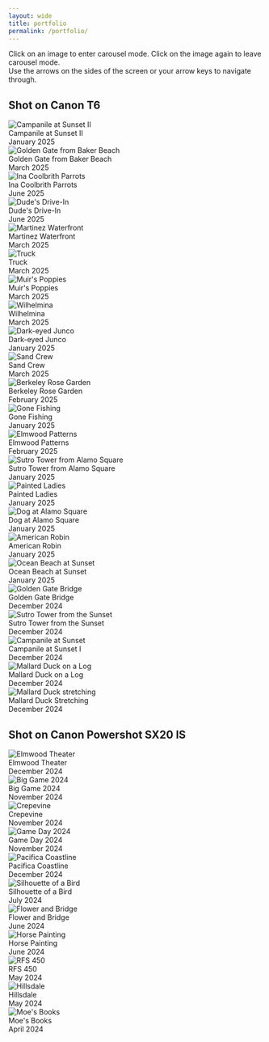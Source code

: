 ```yaml
---
layout: wide
title: portfolio
permalink: /portfolio/
---
```

Click on an image to enter carousel mode. Click on the image again to leave carousel mode.<br>
Use the arrows on the sides of the screen or your arrow keys to navigate through.<br>
<h2>Shot on Canon T6</h2>
<div class="image-container">
  <img src="/assets/images/6-5.jpg" alt="Campanile at Sunset II" onclick="openModal(this)">
  <div class="image-description">Campanile at Sunset II</div>
  <div class="image-date">January 2025</div>
</div>
<div class="image-container">
  <img src="/assets/images/416-2.jpg" alt="Golden Gate from Baker Beach" onclick="openModal(this)">
  <div class="image-description">Golden Gate from Baker Beach</div>
  <div class="image-date">March 2025</div>
</div>
<div class="image-container">
  <img src="/assets/images/628-1.jpg" alt="Ina Coolbrith Parrots" onclick="openModal(this)">
  <div class="image-description">Ina Coolbrith Parrots</div>
  <div class="image-date">June 2025</div>
</div>
<div class="image-container">
  <img src="/assets/images/628-2.jpg" alt="Dude's Drive-In" onclick="openModal(this)">
  <div class="image-description">Dude's Drive-In</div>
  <div class="image-date">June 2025</div>
</div>
<div class="image-container">
  <img src="/assets/images/7-2.jpg" alt="Martinez Waterfront" onclick="openModal(this)">
  <div class="image-description">Martinez Waterfront</div>
  <div class="image-date">March 2025</div>
</div>
<div class="image-container">
  <img src="/assets/images/6-1.jpg" alt="Truck" onclick="openModal(this)">
  <div class="image-description">Truck</div>
  <div class="image-date">March 2025</div>
</div>
<div class="image-container">
  <img src="/assets/images/7-3.jpg" alt="Muir's Poppies" onclick="openModal(this)">
  <div class="image-description">Muir's Poppies</div>
  <div class="image-date">March 2025</div>
</div>
<div class="image-container">
  <img src="/assets/images/416-1.jpg" alt="Wilhelmina" onclick="openModal(this)">
  <div class="image-description">Wilhelmina</div>
  <div class="image-date">March 2025</div>
</div>
<div class="image-container">
  <img src="/assets/images/6-4.jpg" alt="Dark-eyed Junco" onclick="openModal(this)">
  <div class="image-description">Dark-eyed Junco</div>
  <div class="image-date">January 2025</div>
</div>
<div class="image-container">
  <img src="/assets/images/7-1.jpg" alt="Sand Crew" onclick="openModal(this)">
  <div class="image-description">Sand Crew</div>
  <div class="image-date">March 2025</div>
</div>
<div class="image-container">
  <img src="/assets/images/6-3.jpg" alt="Berkeley Rose Garden" onclick="openModal(this)">
  <div class="image-description">Berkeley Rose Garden</div>
  <div class="image-date">February 2025</div>
</div>
<div class="image-container">
  <img src="/assets/images/6-6.jpg" alt="Gone Fishing" onclick="openModal(this)">
  <div class="image-description">Gone Fishing</div>
  <div class="image-date">January 2025</div>
</div>
<div class="image-container">
  <img src="/assets/images/6-2.jpg" alt="Elmwood Patterns" onclick="openModal(this)">
  <div class="image-description">Elmwood Patterns</div>
  <div class="image-date">February 2025</div>
</div>
<div class="image-container">
  <img src="/assets/images/4-3.jpg" alt="Sutro Tower from Alamo Square" onclick="openModal(this)">
  <div class="image-description">Sutro Tower from Alamo Square</div>
  <div class="image-date">January 2025</div>
</div>
<div class="image-container">
  <img src="/assets/images/4-4.jpg" alt="Painted Ladies" onclick="openModal(this)">
  <div class="image-description">Painted Ladies</div>
  <div class="image-date">January 2025</div>
</div>
<div class="image-container">
  <img src="/assets/images/4-2.jpg" alt="Dog at Alamo Square" onclick="openModal(this)">
  <div class="image-description">Dog at Alamo Square</div>
  <div class="image-date">January 2025</div>
</div>
<div class="image-container">
  <img src="/assets/images/5-1.jpg" alt="American Robin" onclick="openModal(this)">
  <div class="image-description">American Robin</div>
  <div class="image-date">January 2025</div>
</div>
<div class="image-container">
  <img src="/assets/images/4-1.jpg" alt="Ocean Beach at Sunset" onclick="openModal(this)">
  <div class="image-description">Ocean Beach at Sunset</div>
  <div class="image-date">January 2025</div>
</div>
<div class="image-container">
  <img src="/assets/images/IMG_1175.jpg" alt="Golden Gate Bridge" onclick="openModal(this)">
  <div class="image-description">Golden Gate Bridge</div>
  <div class="image-date">December 2024</div>
</div>
<div class="image-container">
  <img src="/assets/images/IMG_1044.jpg" alt="Sutro Tower from the Sunset" onclick="openModal(this)">
  <div class="image-description">Sutro Tower from the Sunset</div>
  <div class="image-date">December 2024</div>
</div>
<div class="image-container">
  <img src="/assets/images/3.jpg" alt="Campanile at Sunset" onclick="openModal(this)">
  <div class="image-description">Campanile at Sunset I</div>
  <div class="image-date">December 2024</div>
</div>
<div class="image-container">
  <img src="/assets/images/IMG_1120.jpg" alt="Mallard Duck on a Log" onclick="openModal(this)">
  <div class="image-description">Mallard Duck on a Log</div>
  <div class="image-date">December 2024</div>
</div>
<div class="image-container">
  <img src="/assets/images/IMG_1060.jpg" alt="Mallard Duck stretching" onclick="openModal(this)">
  <div class="image-description">Mallard Duck Stretching</div>
  <div class="image-date">December 2024</div>
</div>

<h2>Shot on Canon Powershot SX20 IS</h2>
<div class="image-container">
  <img src="/assets/images/2-01.jpg" alt="Elmwood Theater" onclick="openModal(this)">
  <div class="image-description">Elmwood Theater</div>
  <div class="image-date">December 2024</div>
</div>
<div class="image-container">
  <img src="/assets/images/2-03.jpg" alt="Big Game 2024" onclick="openModal(this)">
  <div class="image-description">Big Game 2024</div>
  <div class="image-date">November 2024</div>
</div>
<div class="image-container">
  <img src="/assets/images/2-04.jpg" alt="Crepevine" onclick="openModal(this)">
  <div class="image-description">Crepevine</div>
  <div class="image-date">November 2024</div>
</div>
<div class="image-container">
  <img src="/assets/images/2-05.jpg" alt="Game Day 2024" onclick="openModal(this)">
  <div class="image-description">Game Day 2024</div>
  <div class="image-date">November 2024</div>
</div>
<div class="image-container">
  <img src="/assets/images/2-02.jpg" alt="Pacifica Coastline" onclick="openModal(this)">
  <div class="image-description">Pacifica Coastline</div>
  <div class="image-date">December 2024</div>
</div>
<div class="image-container">
  <img src="/assets/images/2-06.jpg" alt="Silhouette of a Bird" onclick="openModal(this)">
  <div class="image-description">Silhouette of a Bird</div>
  <div class="image-date">July 2024</div>
</div>
<div class="image-container">
  <img src="/assets/images/2-07.jpg" alt="Flower and Bridge" onclick="openModal(this)">
  <div class="image-description">Flower and Bridge</div>
  <div class="image-date">June 2024</div>
</div>
<div class="image-container">
  <img src="/assets/images/2-08.jpg" alt="Horse Painting" onclick="openModal(this)">
  <div class="image-description">Horse Painting</div>
  <div class="image-date">June 2024</div>
</div>
<div class="image-container">
  <img src="/assets/images/2-09.jpg" alt="RFS 450" onclick="openModal(this)">
  <div class="image-description">RFS 450</div>
  <div class="image-date">May 2024</div>
</div>
<div class="image-container">
  <img src="/assets/images/2-10.jpg" alt="Hillsdale" onclick="openModal(this)">
  <div class="image-description">Hillsdale</div>
  <div class="image-date">May 2024</div>
</div>
<div class="image-container">
  <img src="/assets/images/2-11.jpg" alt="Moe's Books" onclick="openModal(this)">
  <div class="image-description">Moe's Books</div>
  <div class="image-date">April 2024</div>
</div>

